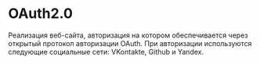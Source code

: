 # OAuth2.0

Реализация веб-сайта, авторизация на котором обеспечивается через открытый протокол авторизации OAuth. При авторизации используются следующие социальные сети: VKontakte, Github и Yandex.
